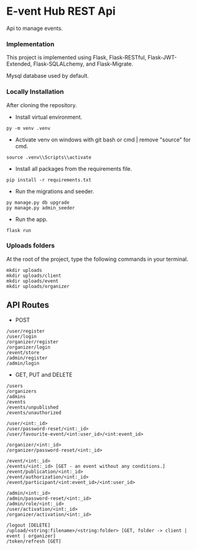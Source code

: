 # E-vent Hub REST Api

Api to manage events.

### Implementation

This project is implemented using Flask, Flask-RESTful, Flask-JWT-Extended, Flask-SQLALchemy, and Flask-Migrate.

Mysql database used by default.

### Locally Installation

After cloning the repository.

- Install virtual environment.

```
py -m venv .venv
```

- Activate venv on windows with git bash or cmd | remove "source" for cmd.

```
source .venv\\Scripts\\activate
```

- Install all packages from the requirements file.

```
pip install -r requirements.txt
```

- Run the migrations and seeder.

```
py manage.py db upgrade
py manage.py admin_seeder
```

- Run the app.

```
flask run
```

### Uploads folders

At the root of the project, type the following commands in your terminal.

```
mkdir uploads
mkdir uploads/client
mkdir uploads/event
mkdir uploads/organizer
```

## API Routes

- POST

```
/user/register
/user/login
/organizer/register
/organizer/login
/event/store
/admin/register
/admin/login
```

- GET, PUT and DELETE

```
/users
/organizers
/admins
/events
/events/unpublished
/events/unauthorized

/user/<int:_id>
/user/password-reset/<int:_id>
/user/favourite-event/<int:user_id>/<int:event_id>

/organizer/<int:_id>
/organizer/password-reset/<int:_id>

/event/<int:_id>
/events/<int:_id> [GET - an event without any conditions.]
/event/publication/<int:_id>
/event/authorization/<int:_id>
/event/participant/<int:event_id>/<int:user_id>

/admin/<int:_id>
/admin/password-reset/<int:_id>
/admin/role/<int:_id>
/user/activation/<int:_id>
/organizer/activation/<int:_id>

/logout [DELETE]
/upload/<string:filename>/<string:folder> [GET, folder -> client | event | organizer]
/token/refresh [GET]
```
